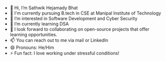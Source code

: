 - 👋 Hi, I’m Sathwik Hejamady Bhat
- 🏫 I'm currently pursuing B.tech in CSE at Manipal Institute of Technology
- 👀 I’m interested in Software Development and Cyber Security
- 🌱 I’m currently learning DSA
- 💞️ I look forward to collaborating on open-source projects that offer learning opportunities.
- 📫 You can reach out to me via mail or LinkedIn
- 😄 Pronouns: He/Him
- ⚡ Fun fact: I love working under stressful conditions!

<!---
sathwikhbhat/sathwikhbhat is a ✨ special ✨ repository because its `README.md` (this file) appears on your GitHub profile.
You can click the Preview link to take a look at your changes.
--->
